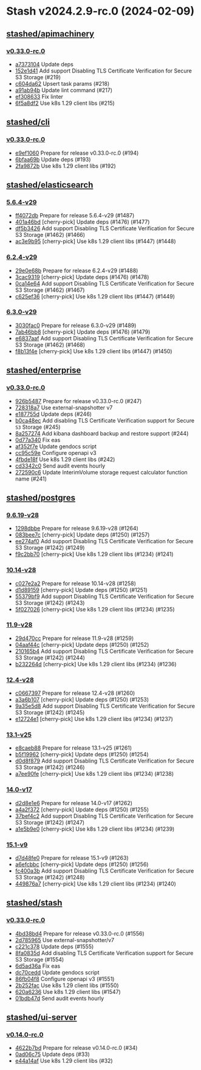 # Stash v2024.2.9-rc.0 (2024-02-09)


## [stashed/apimachinery](https://github.com/stashed/apimachinery)

### [v0.33.0-rc.0](https://github.com/stashed/apimachinery/releases/tag/v0.33.0-rc.0)

- [a7373104](https://github.com/stashed/apimachinery/commit/a7373104) Update deps
- [152e1d41](https://github.com/stashed/apimachinery/commit/152e1d41) Add support Disabling TLS Certificate Verification for Secure S3 Storage (#219)
- [c604da62](https://github.com/stashed/apimachinery/commit/c604da62) Upsert task params (#218)
- [a91ab94b](https://github.com/stashed/apimachinery/commit/a91ab94b) Update lint command (#217)
- [ef308633](https://github.com/stashed/apimachinery/commit/ef308633) Fix linter
- [6f5a8df2](https://github.com/stashed/apimachinery/commit/6f5a8df2) Use k8s 1.29 client libs (#215)



## [stashed/cli](https://github.com/stashed/cli)

### [v0.33.0-rc.0](https://github.com/stashed/cli/releases/tag/v0.33.0-rc.0)

- [e9ef1060](https://github.com/stashed/cli/commit/e9ef1060) Prepare for release v0.33.0-rc.0 (#194)
- [6bfaa69b](https://github.com/stashed/cli/commit/6bfaa69b) Update deps (#193)
- [2fa9872b](https://github.com/stashed/cli/commit/2fa9872b) Use k8s 1.29 client libs (#192)



## [stashed/elasticsearch](https://github.com/stashed/elasticsearch)

### [5.6.4-v29](https://github.com/stashed/elasticsearch/releases/tag/5.6.4-v29)

- [ff4072db](https://github.com/stashed/elasticsearch/commit/ff4072db) Prepare for release 5.6.4-v29 (#1487)
- [401a46bd](https://github.com/stashed/elasticsearch/commit/401a46bd) [cherry-pick] Update deps (#1476) (#1477)
- [df5b3426](https://github.com/stashed/elasticsearch/commit/df5b3426) Add support Disabling TLS Certificate Verification for Secure S3 Storage (#1462) (#1466)
- [ac3e9b95](https://github.com/stashed/elasticsearch/commit/ac3e9b95) [cherry-pick] Use k8s 1.29 client libs (#1447) (#1448)


### [6.2.4-v29](https://github.com/stashed/elasticsearch/releases/tag/6.2.4-v29)

- [29e0e68b](https://github.com/stashed/elasticsearch/commit/29e0e68b) Prepare for release 6.2.4-v29 (#1488)
- [3cac9319](https://github.com/stashed/elasticsearch/commit/3cac9319) [cherry-pick] Update deps (#1476) (#1478)
- [0ca14e64](https://github.com/stashed/elasticsearch/commit/0ca14e64) Add support Disabling TLS Certificate Verification for Secure S3 Storage (#1462) (#1467)
- [c625ef36](https://github.com/stashed/elasticsearch/commit/c625ef36) [cherry-pick] Use k8s 1.29 client libs (#1447) (#1449)


### [6.3.0-v29](https://github.com/stashed/elasticsearch/releases/tag/6.3.0-v29)

- [3030fac0](https://github.com/stashed/elasticsearch/commit/3030fac0) Prepare for release 6.3.0-v29 (#1489)
- [7ab46bb8](https://github.com/stashed/elasticsearch/commit/7ab46bb8) [cherry-pick] Update deps (#1476) (#1479)
- [e6837aaf](https://github.com/stashed/elasticsearch/commit/e6837aaf) Add support Disabling TLS Certificate Verification for Secure S3 Storage (#1462) (#1468)
- [f8b13f4e](https://github.com/stashed/elasticsearch/commit/f8b13f4e) [cherry-pick] Use k8s 1.29 client libs (#1447) (#1450)



## [stashed/enterprise](https://github.com/stashed/enterprise)

### [v0.33.0-rc.0](https://github.com/stashed/enterprise/releases/tag/v0.33.0-rc.0)

- [926b5487](https://github.com/stashed/enterprise/commit/926b54873) Prepare for release v0.33.0-rc.0 (#247)
- [728318a7](https://github.com/stashed/enterprise/commit/728318a76) Use external-snapshotter v7
- [e187755d](https://github.com/stashed/enterprise/commit/e187755d7) Update deps (#246)
- [b0ca48ec](https://github.com/stashed/enterprise/commit/b0ca48ecc) Add disabling TLS Certificate Verification support for Secure `S3` Storage (#245)
- [8a257274](https://github.com/stashed/enterprise/commit/8a2572742) Add kibana dashboard backup and restore support (#244)
- [0d77a340](https://github.com/stashed/enterprise/commit/0d77a3401) Fix eas
- [af352f7e](https://github.com/stashed/enterprise/commit/af352f7e2) Update gendocs script
- [cc95c59e](https://github.com/stashed/enterprise/commit/cc95c59ed) Configure openapi v3
- [4fbde18f](https://github.com/stashed/enterprise/commit/4fbde18f1) Use k8s 1.29 client libs (#242)
- [cd3342c0](https://github.com/stashed/enterprise/commit/cd3342c04) Send audit events hourly
- [272590c6](https://github.com/stashed/enterprise/commit/272590c64) Update InterimVolume storage request calculator function name (#241)



## [stashed/postgres](https://github.com/stashed/postgres)

### [9.6.19-v28](https://github.com/stashed/postgres/releases/tag/9.6.19-v28)

- [1298dbbe](https://github.com/stashed/postgres/commit/1298dbbe) Prepare for release 9.6.19-v28 (#1264)
- [083bee7c](https://github.com/stashed/postgres/commit/083bee7c) [cherry-pick] Update deps (#1250) (#1257)
- [ee274af0](https://github.com/stashed/postgres/commit/ee274af0) Add support Disabling TLS Certificate Verification for Secure S3 Storage (#1242) (#1249)
- [f9c2bb70](https://github.com/stashed/postgres/commit/f9c2bb70) [cherry-pick] Use k8s 1.29 client libs (#1234) (#1241)


### [10.14-v28](https://github.com/stashed/postgres/releases/tag/10.14-v28)

- [c027e2a2](https://github.com/stashed/postgres/commit/c027e2a2) Prepare for release 10.14-v28 (#1258)
- [d1d89159](https://github.com/stashed/postgres/commit/d1d89159) [cherry-pick] Update deps (#1250) (#1251)
- [55379bf9](https://github.com/stashed/postgres/commit/55379bf9) Add support Disabling TLS Certificate Verification for Secure S3 Storage (#1242) (#1243)
- [5f027026](https://github.com/stashed/postgres/commit/5f027026) [cherry-pick] Use k8s 1.29 client libs (#1234) (#1235)


### [11.9-v28](https://github.com/stashed/postgres/releases/tag/11.9-v28)

- [29d470cc](https://github.com/stashed/postgres/commit/29d470cc) Prepare for release 11.9-v28 (#1259)
- [04aaf44c](https://github.com/stashed/postgres/commit/04aaf44c) [cherry-pick] Update deps (#1250) (#1252)
- [210165b4](https://github.com/stashed/postgres/commit/210165b4) Add support Disabling TLS Certificate Verification for Secure S3 Storage (#1242) (#1244)
- [b232264d](https://github.com/stashed/postgres/commit/b232264d) [cherry-pick] Use k8s 1.29 client libs (#1234) (#1236)


### [12.4-v28](https://github.com/stashed/postgres/releases/tag/12.4-v28)

- [c0667397](https://github.com/stashed/postgres/commit/c0667397) Prepare for release 12.4-v28 (#1260)
- [a3a6b107](https://github.com/stashed/postgres/commit/a3a6b107) [cherry-pick] Update deps (#1250) (#1253)
- [9a35e5d8](https://github.com/stashed/postgres/commit/9a35e5d8) Add support Disabling TLS Certificate Verification for Secure S3 Storage (#1242) (#1245)
- [e12724e1](https://github.com/stashed/postgres/commit/e12724e1) [cherry-pick] Use k8s 1.29 client libs (#1234) (#1237)


### [13.1-v25](https://github.com/stashed/postgres/releases/tag/13.1-v25)

- [e8caeb88](https://github.com/stashed/postgres/commit/e8caeb88) Prepare for release 13.1-v25 (#1261)
- [b5f19962](https://github.com/stashed/postgres/commit/b5f19962) [cherry-pick] Update deps (#1250) (#1254)
- [d0d8f879](https://github.com/stashed/postgres/commit/d0d8f879) Add support Disabling TLS Certificate Verification for Secure S3 Storage (#1242) (#1246)
- [a7ee90fe](https://github.com/stashed/postgres/commit/a7ee90fe) [cherry-pick] Use k8s 1.29 client libs (#1234) (#1238)


### [14.0-v17](https://github.com/stashed/postgres/releases/tag/14.0-v17)

- [d2d8e1e6](https://github.com/stashed/postgres/commit/d2d8e1e6) Prepare for release 14.0-v17 (#1262)
- [a4a2f372](https://github.com/stashed/postgres/commit/a4a2f372) [cherry-pick] Update deps (#1250) (#1255)
- [37bef4c2](https://github.com/stashed/postgres/commit/37bef4c2) Add support Disabling TLS Certificate Verification for Secure S3 Storage (#1242) (#1247)
- [a1e5b9e0](https://github.com/stashed/postgres/commit/a1e5b9e0) [cherry-pick] Use k8s 1.29 client libs (#1234) (#1239)


### [15.1-v9](https://github.com/stashed/postgres/releases/tag/15.1-v9)

- [d7d48fe0](https://github.com/stashed/postgres/commit/d7d48fe0) Prepare for release 15.1-v9 (#1263)
- [a6efcbbc](https://github.com/stashed/postgres/commit/a6efcbbc) [cherry-pick] Update deps (#1250) (#1256)
- [fc400a3b](https://github.com/stashed/postgres/commit/fc400a3b) Add support Disabling TLS Certificate Verification for Secure S3 Storage (#1242) (#1248)
- [449876a7](https://github.com/stashed/postgres/commit/449876a7) [cherry-pick] Use k8s 1.29 client libs (#1234) (#1240)



## [stashed/stash](https://github.com/stashed/stash)

### [v0.33.0-rc.0](https://github.com/stashed/stash/releases/tag/v0.33.0-rc.0)

- [4bd38bd4](https://github.com/stashed/stash/commit/4bd38bd45) Prepare for release v0.33.0-rc.0 (#1556)
- [2d785965](https://github.com/stashed/stash/commit/2d7859658) Use external-snapshotter/v7
- [c221c378](https://github.com/stashed/stash/commit/c221c3789) Update deps (#1555)
- [8fa0835d](https://github.com/stashed/stash/commit/8fa0835de) Add disabling TLS Certificate Verification support for Secure S3 Storage (#1554)
- [6d5ad36a](https://github.com/stashed/stash/commit/6d5ad36a8) Fix eas
- [dc70cedd](https://github.com/stashed/stash/commit/dc70cedd9) Update gendocs script
- [86fb04f8](https://github.com/stashed/stash/commit/86fb04f87) Configure openapi v3 (#1551)
- [2b252fac](https://github.com/stashed/stash/commit/2b252fac5) Use k8s 1.29 client libs (#1550)
- [620a6236](https://github.com/stashed/stash/commit/620a6236b) Use k8s 1.29 client libs (#1547)
- [01bdb47d](https://github.com/stashed/stash/commit/01bdb47d4) Send audit events hourly



## [stashed/ui-server](https://github.com/stashed/ui-server)

### [v0.14.0-rc.0](https://github.com/stashed/ui-server/releases/tag/v0.14.0-rc.0)

- [4622b7bd](https://github.com/stashed/ui-server/commit/4622b7bd) Prepare for release v0.14.0-rc.0 (#34)
- [0ad06c75](https://github.com/stashed/ui-server/commit/0ad06c75) Update deps (#33)
- [e44a14af](https://github.com/stashed/ui-server/commit/e44a14af) Use k8s 1.29 client libs (#32)



